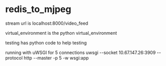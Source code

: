 # redis_to_mjpeg


stream url is localhost:8000/video_feed

virtual_environment is the python virtual_environment

testing has python code to help testing

running with uWSGI
for 5 connections
uwsgi --socket 10.67.147.26:3909 --protocol http --master -p 5 -w wsgi:app 
